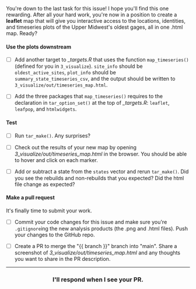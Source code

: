 You're down to the last task for this issue! I hope you'll find this one rewarding. After all your hard work, you're now in a position to create a **leaflet** map that will give you interactive access to the locations, identities, and timeseries plots of the Upper Midwest's oldest gages, all in one .html map. Ready?

#### Use the plots downstream

- [ ] Add another target to *_targets.R* that uses the function `map_timeseries()` (defined for you in `3_visualize`). `site_info` should be `oldest_active_sites`, `plot_info` should be `summary_state_timeseries_csv`, and the output should be written to `3_visualize/out/timeseries_map.html`.

- [ ] Add the three packages that `map_timeseries()` requires to the declaration in `tar_option_set()` at the top of *_targets.R*: `leaflet`, `leafpop`, and `htmlwidgets`.

#### Test

- [ ] Run `tar_make()`. Any surprises?

- [ ] Check out the results of your new map by opening *3_visualize/out/timeseries_map.html* in the browser. You should be able to hover and click on each marker.

- [ ] Add or subtract a state from the `states` vector and rerun `tar_make()`. Did you see the rebuilds and non-rebuilds that you expected? Did the html file change as expected?

#### Make a pull request

It's finally time to submit your work.

- [ ] Commit your code changes for this issue and make sure you're `.gitignore`ing the new analysis products (the .png and .html files). Push your changes to the GitHub repo.

- [ ] Create a PR to merge the "{{ branch }}" branch into "main". Share a screenshot of *3_visualize/out/timeseries_map.html* and any thoughts you want to share in the PR description. 

<hr><h3 align="center">I'll respond when I see your PR.</h3>
